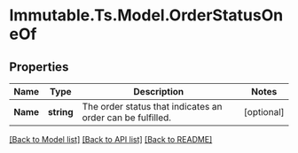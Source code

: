 # Immutable.Ts.Model.OrderStatusOneOf

## Properties

Name | Type | Description | Notes
------------ | ------------- | ------------- | -------------
**Name** | **string** | The order status that indicates an order can be fulfilled. | [optional] 

[[Back to Model list]](../README.md#documentation-for-models) [[Back to API list]](../README.md#documentation-for-api-endpoints) [[Back to README]](../README.md)

